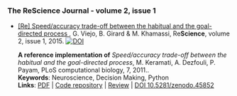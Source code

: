 ### The ReScience Journal - volume 2, issue 1

* [[Re] Speed/accuracy trade-off between the habitual and the goal-directed process
](https://github.com/ReScience-Archives/Viejo-Girard-Khamassi-2016/raw/master/article/viejo_girard_khamassi.pdf), G. Viejo, B. Girard & M. Khamassi, Re**Science**, volume 2, issue 1, 2015. [![DOI](https://zenodo.org/badge/doi/10.5281/zenodo.45852.svg)](http://dx.doi.org/10.5281/zenodo.45852)

  **A reference implementation of** *Speed/accuracy trade-off between the habitual and the goal-directed process*, M. Keramati, A. Dezfouli, P. Payam, PLoS computational biology, 7, 2011..  
  **Keywords**: Neuroscience, Decision Making, Python  
  **Links**: [PDF](https://github.com/ReScience-Archives/Viejo-Girard-Khamassi-2016/raw/master/article/viejo_girard_khamassi.pdf) | [Code repository](https://github.com/ReScience-Archives/Viejo-Girard-Khamassi-2016/raw/master/code) | [Review](https://github.com/ReScience/ReScience-submission/pull/14) | [DOI 10.5281/zenodo.45852](http://dx.doi.org/10.5281/zenodo.45852)

